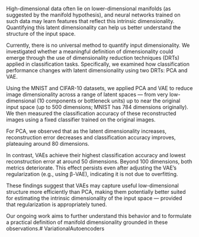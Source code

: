 High-dimensional data often lie on lower-dimensional manifolds (as suggested by the manifold hypothesis), and neural networks trained on such data may learn features that reflect this intrinsic dimensionality. Quantifying this latent dimensionality can help us better understand the structure of the input space.

Currently, there is no universal method to quantify input dimensionality. We investigated whether a meaningful definition of dimensionality could emerge through the use of dimensionality reduction techniques (DRTs) applied in classification tasks. Specifically, we examined how classification performance changes with latent dimensionality using two DRTs: PCA and VAE.

Using the MNIST and CIFAR-10 datasets, we applied PCA and VAE to reduce image dimensionality across a range of latent spaces — from very low-dimensional (10 components or bottleneck units) up to near the original input space (up to 500 dimensions; MNIST has 784 dimensions originally). We then measured the classification accuracy of these reconstructed images using a fixed classifier trained on the original images.

For PCA, we observed that as the latent dimensionality increases, reconstruction error decreases and classification accuracy improves, plateauing around 80 dimensions.

In contrast, VAEs achieve their highest classification accuracy and lowest reconstruction error at around 50 dimensions. Beyond 100 dimensions, both metrics deteriorate. This effect persists even after adjusting the VAE’s regularization (e.g., using β-VAE), indicating it is not due to overfitting.

These findings suggest that VAEs may capture useful low-dimensional structure more efficiently than PCA, making them potentially better suited for estimating the intrinsic dimensionality of the input space — provided that regularization is appropriately tuned.

Our ongoing work aims to further understand this behavior and to formulate a practical definition of manifold dimensionality grounded in these observations.# VariationalAutoencoders
